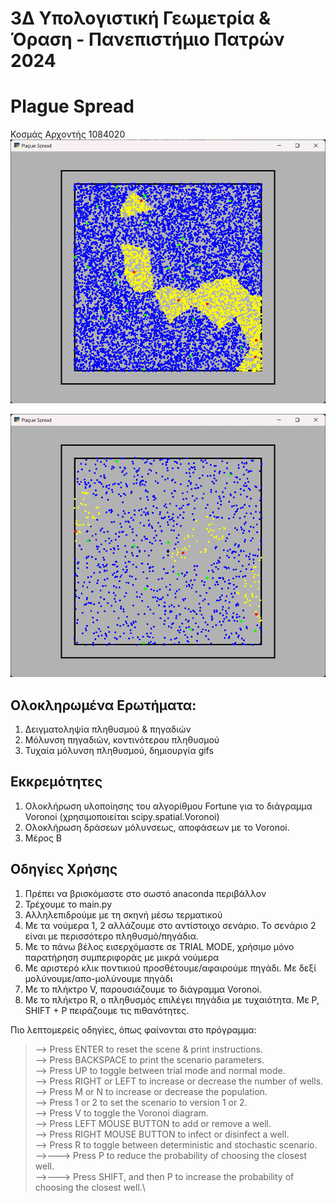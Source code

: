 # 3Δ Υπολογιστική Γεωμετρία & Όραση - Πανεπιστήμιο Πατρών 2024
# Plague Spread
Κοσμάς Αρχοντής 1084020
![Scenario 2 GIF for descending probabilities. Denser](images/gif/version2.gif)

![Scenario 1 GIF for descending probabilities. Less dense](images/gif/version1.gif)

## Ολοκληρωμένα Ερωτήματα:
1. Δειγματοληψία πληθυσμού & πηγαδιών
2. Μόλυνση πηγαδιών, κοντινότερου πληθυσμού
3. Τυχαία μόλυνση πληθυσμού, δημιουργία gifs

## Εκκρεμότητες
1. Ολοκλήρωση υλοποίησης του αλγορίθμου Fortune για το διάγραμμα Voronoi (χρησιμοποιείται scipy.spatial.Voronoi)
2. Ολοκλήρωση δράσεων μόλυνσεως, αποφάσεων με το Voronoi.
3. Μέρος Β

## Οδηγίες Χρήσης
1. Πρέπει να βρισκόμαστε στο σωστό anaconda περιβάλλον
2. Τρέχουμε το main.py
3. Αλληλεπιδρούμε με τη σκηνή μέσω τερματικού
4. Με τα νούμερα 1, 2 αλλάζουμε στο αντίστοιχο σενάριο. Το σενάριο 2 είναι με περισσότερο πληθυσμό/πηγάδια.
5. Με το πάνω βέλος εισερχόμαστε σε TRIAL MODE, χρήσιμο μόνο παρατήρηση συμπεριφοράς με μικρά νούμερα
6. Με αριστερό κλικ ποντικιού προσθέτουμε/αφαιρούμε πηγάδι. Με δεξί μολύνουμε/απο-μολύνουμε πηγάδι
7. Με το πλήκτρο V, παρουσιάζουμε το διάγραμμα Voronoi.
8. Με το πλήκτρο R, ο πληθυσμός επιλέγει πηγάδια με τυχαιότητα. Με P, SHIFT + P πειράζουμε τις πιθανότητες.

Πιο λεπτομερείς οδηγίες, όπως φαίνονται στο πρόγραμμα:

> --> Press ENTER to reset the scene & print instructions.\
--> Press BACKSPACE to print the scenario parameters.\
--> Press UP to toggle between trial mode and normal mode.\
--> Press RIGHT or LEFT to increase or decrease the number of wells.\
--> Press M or N to increase or decrease the population.\
--> Press 1 or 2 to set the scenario to version 1 or 2.\
--> Press V to toggle the Voronoi diagram.\
--> Press LEFT MOUSE BUTTON to add or remove a well.\
--> Press RIGHT MOUSE BUTTON to infect or disinfect a well.\
--> Press R to toggle between deterministic and stochastic scenario.\
-->---> Press P to reduce the probability of choosing the closest well.\
-->---> Press SHIFT, and then P to increase the probability of choosing the closest well.\
